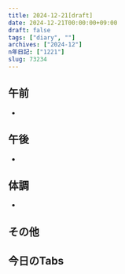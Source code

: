 ```yaml
---
title: 2024-12-21[draft]
date: 2024-12-21T00:00:00+09:00
draft: false
tags: ["diary", ""]
archives: ["2024-12"]
n年日記: ["1221"]
slug: 73234
---
```

## 午前
- 
## 午後
- 
## 体調
- 
## その他
## 今日のTabs